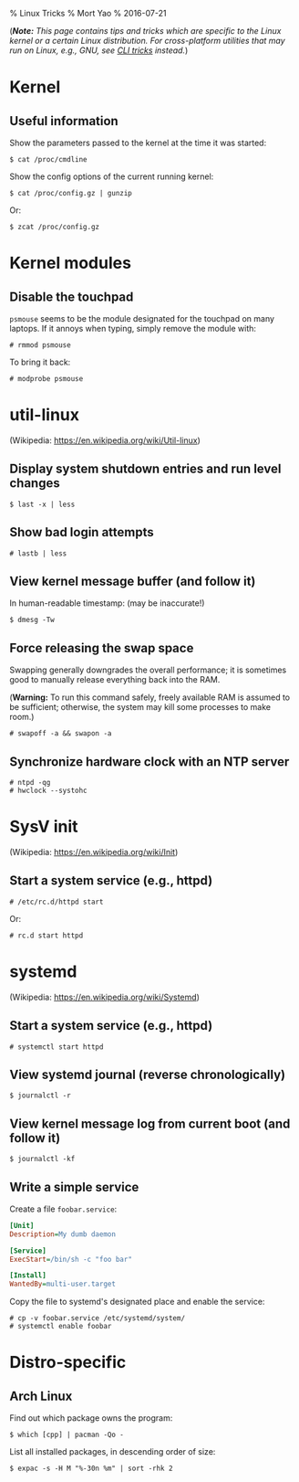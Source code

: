 % Linux Tricks
% Mort Yao
% 2016-07-21

(***Note:** This page contains tips and tricks which are specific to the Linux kernel or a certain Linux distribution. For cross-platform utilities that may run on Linux, e.g., GNU, see [CLI tricks](/unix/cli) instead.*)

# Kernel

## Useful information

Show the parameters passed to the kernel at the time it was started:

    $ cat /proc/cmdline

Show the config options of the current running kernel:

    $ cat /proc/config.gz | gunzip

Or:

    $ zcat /proc/config.gz



# Kernel modules

## Disable the touchpad

`psmouse` seems to be the module designated for the touchpad on many laptops. If it annoys when typing, simply remove the module with:

    # rmmod psmouse

To bring it back:

    # modprobe psmouse



# util-linux

(Wikipedia: <https://en.wikipedia.org/wiki/Util-linux>)

## Display system shutdown entries and run level changes

    $ last -x | less

## Show bad login attempts

    # lastb | less

## View kernel message buffer (and follow it)

In human-readable timestamp: (may be inaccurate!)

    $ dmesg -Tw

## Force releasing the swap space

Swapping generally downgrades the overall performance; it is sometimes good to manually release everything back into the RAM.

(**Warning:** To run this command safely, freely available RAM is assumed to be sufficient; otherwise, the system may kill some processes to make room.)

    # swapoff -a && swapon -a

## Synchronize hardware clock with an NTP server

    # ntpd -qg
    # hwclock --systohc



# SysV init

(Wikipedia: <https://en.wikipedia.org/wiki/Init>)

## Start a system service (e.g., httpd)

    # /etc/rc.d/httpd start

Or:

    # rc.d start httpd



# systemd

(Wikipedia: <https://en.wikipedia.org/wiki/Systemd>)

## Start a system service (e.g., httpd)

    # systemctl start httpd

## View systemd journal (reverse chronologically)

    $ journalctl -r

## View kernel message log from current boot (and follow it)

    $ journalctl -kf

## Write a simple service

Create a file `foobar.service`:

```ini
[Unit]
Description=My dumb daemon

[Service]
ExecStart=/bin/sh -c "foo bar"

[Install]
WantedBy=multi-user.target
```

Copy the file to systemd's designated place and enable the service:

    # cp -v foobar.service /etc/systemd/system/
    # systemctl enable foobar



# Distro-specific

## Arch Linux

Find out which package owns the program:

    $ which [cpp] | pacman -Qo -

List all installed packages, in descending order of size:

    $ expac -s -H M "%-30n %m" | sort -rhk 2
